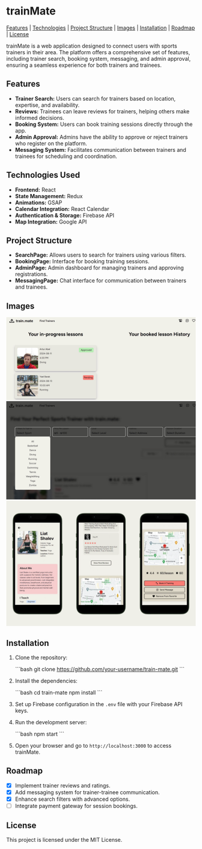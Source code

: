 
# trainMate

[Features](#features) | [Technologies](#technologies) | [Project Structure](#project-structure) | [Images](#images) | [Installation](#installation) | [Roadmap](#roadmap) | [License](#license)

trainMate is a web application designed to connect users with sports trainers in their area. The platform offers a comprehensive set of features, including trainer search, booking system, messaging, and admin approval, ensuring a seamless experience for both trainers and trainees.

<a name="features"></a>
## Features

- **Trainer Search:** Users can search for trainers based on location, expertise, and availability.
- **Reviews:** Trainees can leave reviews for trainers, helping others make informed decisions.
- **Booking System:** Users can book training sessions directly through the app.
- **Admin Approval:** Admins have the ability to approve or reject trainers who register on the platform.
- **Messaging System:** Facilitates communication between trainers and trainees for scheduling and coordination.

<a name="technologies"></a>
## Technologies Used

- **Frontend:** React
- **State Management:** Redux
- **Animations:** GSAP
- **Calendar Integration:** React Calendar
- **Authentication & Storage:** Firebase API
- **Map Integration:** Google API

<a name="project-structure"></a>
## Project Structure

- **SearchPage:** Allows users to search for trainers using various filters.
- **BookingPage:** Interface for booking training sessions.
- **AdminPage:** Admin dashboard for managing trainers and approving registrations.
- **MessagingPage:** Chat interface for communication between trainers and trainees.

<a name="images"></a>
## Images

![trainee System](https://github.com/ArturAbel/TrainMate/blob/main/public/assets/readme/1.jpg)
![Trainer Search](https://github.com/ArturAbel/TrainMate/blob/main/public/assets/readme/2.jpg)
![Phone](https://github.com/ArturAbel/TrainMate/blob/main/public/assets/readme/3.png)

<a name="installation"></a>
## Installation

1. Clone the repository:

   \`\`\`bash
   git clone https://github.com/your-username/train-mate.git
   \`\`\`

2. Install the dependencies:

   \`\`\`bash
   cd train-mate
   npm install
   \`\`\`

3. Set up Firebase configuration in the `.env` file with your Firebase API keys.

4. Run the development server:

   \`\`\`bash
   npm start
   \`\`\`

5. Open your browser and go to `http://localhost:3000` to access trainMate.

<a name="roadmap"></a>
## Roadmap

- [x] Implement trainer reviews and ratings.
- [x] Add messaging system for trainer-trainee communication.
- [x] Enhance search filters with advanced options.
- [ ] Integrate payment gateway for session bookings.

<a name="license"></a>
## License

This project is licensed under the MIT License.
